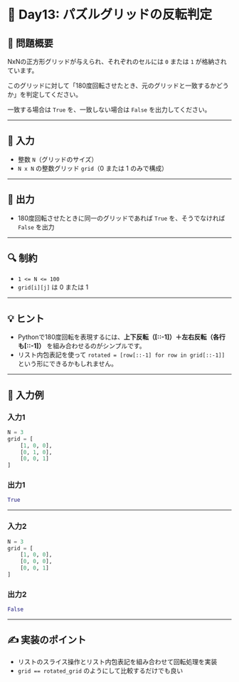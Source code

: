 # 🧮 Day13: パズルグリッドの反転判定

## 🎯 問題概要

NxNの正方形グリッドが与えられ、それぞれのセルには `0` または `1` が格納されています。

このグリッドに対して「180度回転させたとき、元のグリッドと一致するかどうか」を判定してください。

一致する場合は `True` を、一致しない場合は `False` を出力してください。

---

## 🔢 入力

- 整数 `N`（グリッドのサイズ）
- `N x N` の整数グリッド `grid`（0 または 1 のみで構成）

---

## 🧪 出力

- 180度回転させたときに同一のグリッドであれば `True` を、そうでなければ `False` を出力

---

## 🔍 制約

- `1 <= N <= 100`
- `grid[i][j]` は 0 または 1

---

## 💡 ヒント

- Pythonで180度回転を表現するには、**上下反転（[::-1]）＋左右反転（各行も[::-1]）** を組み合わせるのがシンプルです。
- リスト内包表記を使って `rotated = [row[::-1] for row in grid[::-1]]` という形にできるかもしれません。

---

## 🧪 入力例

### 入力1
```python
N = 3
grid = [
    [1, 0, 0],
    [0, 1, 0],
    [0, 0, 1]
]
```

### 出力1
```python
True
```

---

### 入力2
```python
N = 3
grid = [
    [1, 0, 0],
    [0, 0, 0],
    [0, 0, 1]
]
```

### 出力2
```python
False
```

---

## ✍️ 実装のポイント

- リストのスライス操作とリスト内包表記を組み合わせて回転処理を実装
- `grid == rotated_grid` のようにして比較するだけでも良い

